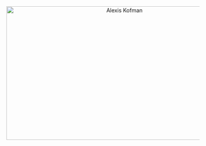 <div align="center">
<a href="https://github.com/akofman">
  <img src="https://github.com/user-attachments/assets/4c4b0a3f-461f-4a90-bbbc-9c45e15ee5a5" alt="Alexis Kofman" width="600" height="350"/>
</a>
<div/>
<!--
**akofman/akofman** is a ✨ _special_ ✨ repository because its `README.md` (this file) appears on your GitHub profile.

Here are some ideas to get you started:

- 🔭 I’m currently working on ...
- 🌱 I’m currently learning ...
- 👯 I’m looking to collaborate on ...
- 🤔 I’m looking for help with ...
- 💬 Ask me about ...
- 📫 How to reach me: ...
- 😄 Pronouns: ...
- ⚡ Fun fact: ...
-->
